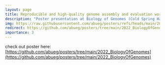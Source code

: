 ```yaml
---
layout: page
title: Reproducible and high-quality genome assembly and evaluation workflows in Galaxy
description: "Poster presentation at Biology of Genomes (Cold Spring Harbor: 2022)"
img: https://raw.githubusercontent.com/abueg/posters/refs/heads/main/2022_BiologyOfGenomes/abueg_poster_BoG2022_final.png
redirect: https://github.com/abueg/posters/tree/main/2022_BiologyOfGenomes
importance: 3
---
```


check out poster here: [https://github.com/abueg/posters/tree/main/2022_BiologyOfGenomes](https://github.com/abueg/posters/tree/main/2022_BiologyOfGenomes)